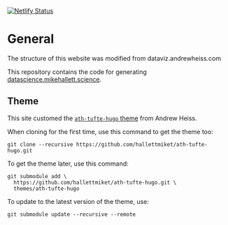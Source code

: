 [![Netlify Status](https://api.netlify.com/api/v1/badges/5593d0f5-bec7-41b1-bbe6-53aed0f28f2e/deploy-status)](https://app.netlify.com/sites/hallett-biology-datascience/deploys)

# General

The structure of this website was modified from dataviz.andrewheiss.com

This repository contains the code for generating [datascience.mikehallett.science](https://datascience.mikehallett.science).

## Theme  

This site customed the [`ath-tufte-hugo` theme](https://github.com/andrewheiss/ath-tufte-hugo) from Andrew Heiss.

When cloning for the first time, use this command to get the theme too:

    git clone --recursive https://github.com/hallettmiket/ath-tufte-hugo.git

To get the theme later, use this command:

    git submodule add \
      https://github.com/hallettmiket/ath-tufte-hugo.git \
      themes/ath-tufte-hugo

To update to the latest version of the theme, use:

    git submodule update --recursive --remote

